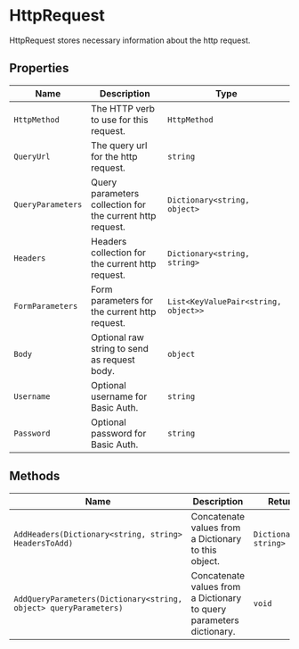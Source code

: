 
# HttpRequest

HttpRequest stores necessary information about the http request.

## Properties

| Name | Description | Type |
|  --- | --- | --- |
| <code>HttpMethod</code> | The HTTP verb to use for this request. | `HttpMethod` |
| <code>QueryUrl</code> | The query url for the http request. | `string` |
| <code>QueryParameters</code> | Query parameters collection for the current http request. | `Dictionary<string, object>` |
| <code>Headers</code> | Headers collection for the current http request. | `Dictionary<string, string>` |
| <code>FormParameters</code> | Form parameters for the current http request. | `List<KeyValuePair<string, object>>` |
| <code>Body</code> | Optional raw string to send as request body. | `object` |
| <code>Username</code> | Optional username for Basic Auth. | `string` |
| <code>Password</code> | Optional password for Basic Auth. | `string` |

## Methods

| Name | Description | Return Type |
|  --- | --- | --- |
| `AddHeaders(Dictionary<string, string> HeadersToAdd)` | Concatenate values from a Dictionary to this object. | `Dictionary<string, string>` |
| `AddQueryParameters(Dictionary<string, object> queryParameters)` | Concatenate values from a Dictionary to query parameters dictionary. | `void` |


